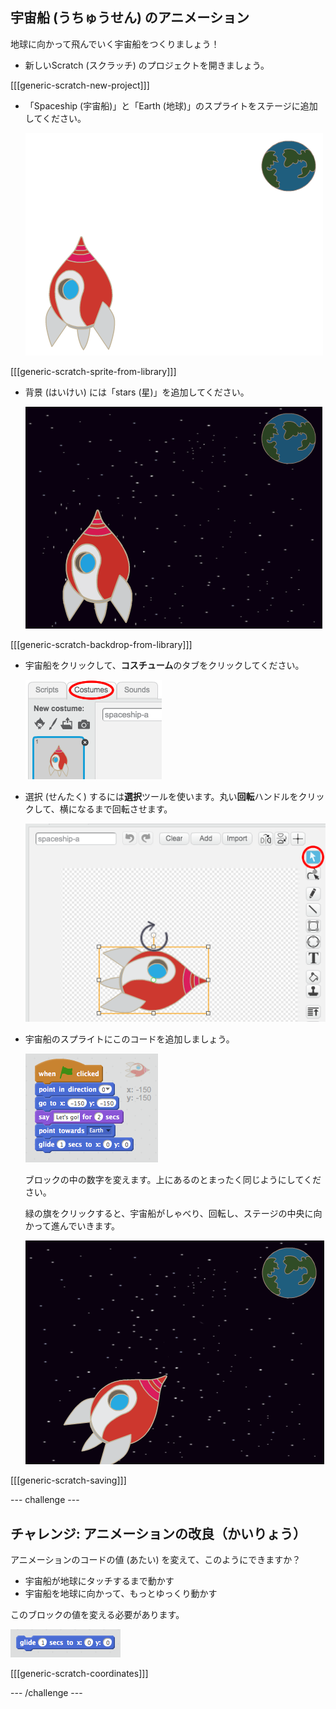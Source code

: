 ## 宇宙船 (うちゅうせん) のアニメーション

地球に向かって飛んでいく宇宙船をつくりましょう！

+ 新しいScratch (スクラッチ) のプロジェクトを開きましょう。

[[[generic-scratch-new-project]]]

+ 「Spaceship (宇宙船)」と「Earth (地球)」のスプライトをステージに追加してください。
    
    ![Spaceship and Earth sprites](images/space-sprites.png)

[[[generic-scratch-sprite-from-library]]]

+ 背景 (はいけい) には「stars (星)」を追加してください。
    
    ![A space backdrop](images/space-backdrop.png)

[[[generic-scratch-backdrop-from-library]]]

+ 宇宙船をクリックして、**コスチューム**のタブをクリックしてください。
    
    ![Sprite costume](images/space-costume.png)

+ 選択 (せんたく) するには**選択**ツールを使います。丸い**回転**ハンドルをクリックして、横になるまで回転させます。
    
    ![Rotating a costume](images/space-rotate.png)

+ 宇宙船のスプライトにこのコードを追加しましょう。
    
    ![Spaceship code](images/space-animate.png)
    
    ブロックの中の数字を変えます。上にあるのとまったく同じようにしてください。
    
    緑の旗をクリックすると、宇宙船がしゃべり、回転し、ステージの中央に向かって進んでいきます。
    
    ![Testing a spaceship animation](images/space-animate-stage.png)

[[[generic-scratch-saving]]]

\--- challenge \---

## チャレンジ: アニメーションの改良（かいりょう）

アニメーションのコードの値 (あたい) を変えて、このようにできますか？

+ 宇宙船が地球にタッチするまで動かす
+ 宇宙船を地球に向かって、もっとゆっくり動かす

このブロックの値を変える必要があります。

![Glide block](images/space-glide.png)

[[[generic-scratch-coordinates]]]

\--- /challenge \---